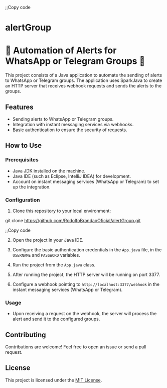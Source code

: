 
;;Copy code
# alertGroup

# 🚨 Automation of Alerts for WhatsApp or Telegram Groups 📲

This project consists of a Java application to automate the sending of alerts to WhatsApp or Telegram groups. The application uses SparkJava to create an HTTP server that receives webhook requests and sends the alerts to the groups.

## Features

- Sending alerts to WhatsApp or Telegram groups.
- Integration with instant messaging services via webhooks.
- Basic authentication to ensure the security of requests.

## How to Use

### Prerequisites

- Java JDK installed on the machine.
- Java IDE (such as Eclipse, IntelliJ IDEA) for development.
- Account on instant messaging services (WhatsApp or Telegram) to set up the integration.

### Configuration

1. Clone this repository to your local environment:

git clone https://github.com/RodolfoBrandaoOficial/alertGroup.git


;;Copy code

2. Open the project in your Java IDE.

3. Configure the basic authentication credentials in the `App.java` file, in the `USERNAME` and `PASSWORD` variables.

4. Run the project from the `App.java` class.

5. After running the project, the HTTP server will be running on port 3377.

6. Configure a webhook pointing to `http://localhost:3377/webhook` in the instant messaging services (WhatsApp or Telegram).

### Usage

- Upon receiving a request on the webhook, the server will process the alert and send it to the configured groups.

## Contributing

Contributions are welcome! Feel free to open an issue or send a pull request.

## License

This project is licensed under the [MIT License](LICENSE).
